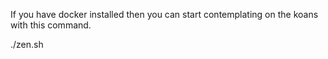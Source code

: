 If you have docker installed then you can start contemplating on the koans with this command.

./zen.sh
